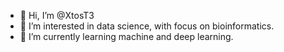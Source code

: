 - 👋 Hi, I’m @XtosT3
- 👀 I’m interested in data science, with focus on bioinformatics.
- 🌱 I’m currently learning machine and deep learning.

<!---
XtosT3/XtosT3 is a ✨ special ✨ repository because its `README.md` (this file) appears on your GitHub profile.
You can click the Preview link to take a look at your changes.
--->
